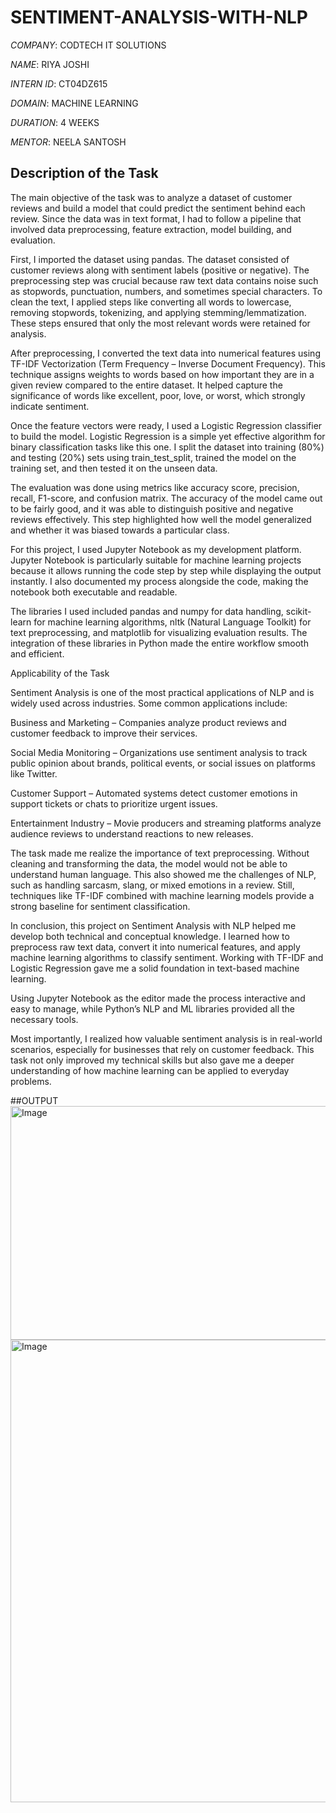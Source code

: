 # SENTIMENT-ANALYSIS-WITH-NLP

*COMPANY*: CODTECH IT SOLUTIONS

*NAME*: RIYA JOSHI

*INTERN ID*: CT04DZ615

*DOMAIN*: MACHINE LEARNING

*DURATION*: 4 WEEKS

*MENTOR*: NEELA SANTOSH

## Description of the Task

The main objective of the task was to analyze a dataset of customer reviews and build a model that could predict the sentiment behind each review. Since the data was in text format, I had to follow a pipeline that involved data preprocessing, feature extraction, model building, and evaluation.

First, I imported the dataset using pandas. The dataset consisted of customer reviews along with sentiment labels (positive or negative). The preprocessing step was crucial because raw text data contains noise such as stopwords, punctuation, numbers, and sometimes special characters. To clean the text, I applied steps like converting all words to lowercase, removing stopwords, tokenizing, and applying stemming/lemmatization. These steps ensured that only the most relevant words were retained for analysis.

After preprocessing, I converted the text data into numerical features using TF-IDF Vectorization (Term Frequency – Inverse Document Frequency). This technique assigns weights to words based on how important they are in a given review compared to the entire dataset. It helped capture the significance of words like excellent, poor, love, or worst, which strongly indicate sentiment.

Once the feature vectors were ready, I used a Logistic Regression classifier to build the model. Logistic Regression is a simple yet effective algorithm for binary classification tasks like this one. I split the dataset into training (80%) and testing (20%) sets using train_test_split, trained the model on the training set, and then tested it on the unseen data.

The evaluation was done using metrics like accuracy score, precision, recall, F1-score, and confusion matrix. The accuracy of the model came out to be fairly good, and it was able to distinguish positive and negative reviews effectively. This step highlighted how well the model generalized and whether it was biased towards a particular class.

For this project, I used Jupyter Notebook as my development platform. Jupyter Notebook is particularly suitable for machine learning projects because it allows running the code step by step while displaying the output instantly. I also documented my process alongside the code, making the notebook both executable and readable.

The libraries I used included pandas and numpy for data handling, scikit-learn for machine learning algorithms, nltk (Natural Language Toolkit) for text preprocessing, and matplotlib for visualizing evaluation results. The integration of these libraries in Python made the entire workflow smooth and efficient.

Applicability of the Task

Sentiment Analysis is one of the most practical applications of NLP and is widely used across industries. Some common applications include:

Business and Marketing – Companies analyze product reviews and customer feedback to improve their services.

Social Media Monitoring – Organizations use sentiment analysis to track public opinion about brands, political events, or social issues on platforms like Twitter.

Customer Support – Automated systems detect customer emotions in support tickets or chats to prioritize urgent issues.

Entertainment Industry – Movie producers and streaming platforms analyze audience reviews to understand reactions to new releases.

The task made me realize the importance of text preprocessing. Without cleaning and transforming the data, the model would not be able to understand human language. This also showed me the challenges of NLP, such as handling sarcasm, slang, or mixed emotions in a review. Still, techniques like TF-IDF combined with machine learning models provide a strong baseline for sentiment classification.

In conclusion, this project on Sentiment Analysis with NLP helped me develop both technical and conceptual knowledge. I learned how to preprocess raw text data, convert it into numerical features, and apply machine learning algorithms to classify sentiment. Working with TF-IDF and Logistic Regression gave me a solid foundation in text-based machine learning.

Using Jupyter Notebook as the editor made the process interactive and easy to manage, while Python’s NLP and ML libraries provided all the necessary tools.

Most importantly, I realized how valuable sentiment analysis is in real-world scenarios, especially for businesses that rely on customer feedback. This task not only improved my technical skills but also gave me a deeper understanding of how machine learning can be applied to everyday problems.

##OUTPUT
<img width="1170" height="374" alt="Image" src="https://github.com/user-attachments/assets/bb602451-2e8d-4e61-aa9a-4565491498be" />
<img width="1184" height="740" alt="Image" src="https://github.com/user-attachments/assets/b8759d55-91ff-49ae-b08a-a23bc94641c0" />
